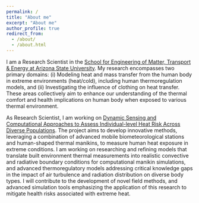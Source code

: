 ```yaml
---
permalink: /
title: "About me"
excerpt: "About me"
author_profile: true
redirect_from: 
  - /about/
  - /about.html
---
```


I am a Research Scientist in the [School for Engineering of Matter, Transport & Energy at Arizona State University](https://semte.engineering.asu.edu/). My research encompasses two primary domains: (i) Modeling heat and mass transfer from the human body in extreme environments (heat/cold), including human thermoregulation models, and (ii) Investigating the influence of clothing on heat transfer. These areas collectively aim to enhance our understanding of the thermal comfort and health implications on human body when exposed to various thermal environment.

As Research Scientist, I am working on [Dynamic Sensing and Computational Approaches to Assess Individual-level Heat Risk Across Diverse Populations](https://www.nsf.gov/awardsearch/showAward?AWD_ID=2152468&HistoricalAwards=false). The project aims to develop innovative methods, leveraging a combination of advanced mobile biometeorological stations and human-shaped thermal manikins, to measure human heat exposure in extreme conditions. I am working on  researching and refining models that translate built environment thermal measurements into realistic convective and radiative boundary conditions for computational manikin simulations, and advanced thermoregulatory models addressing critical knowledge gaps in the impact of air turbulence and radiation distribution on diverse body types. I will contribute to the development of novel field methods, and advanced simulation tools emphasizing the application of this research to mitigate health risks associated with extreme heat.


